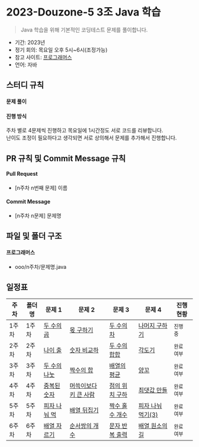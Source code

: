 # 2023-Douzone-5 3조 Java 학습

> Java 학습을 위해 기본적인 코딩테스트 문제를 풀이합니다.    

- 기간: 2023년 
- 정기 회의: 목요일 오후 5시~6시(조정가능)
- 참고 사이트: [프로그래머스](https://programmers.co.kr/learn/challenges)
- 언어: 자바

## 스터디 규칙 

#### 문제 풀이

#### 진행 방식

주차 별로 4문제씩 진행하고 목요일에 1시간정도 서로 코드를 리뷰합니다.   
난이도 조정이 필요하다고 생각되면 서로 상의해서 문제를 추가해서 진행합니다.   

## PR 규칙 및 Commit Message 규칙

#### Pull Request

- [n주차 n번째 문제] 이름

#### Commit Message

- [n주차 n문제] 문제명

## 파일 및 폴더 구조

#### 프로그래머스

- ooo/n주차/문제명.java

## 일정표
| **주차** | **폴더명**          | **문제 1**                                                   | **문제 2**                                                   | **문제 3**                                                   | **문제 4**                                                   | **진행 현황** |
| -------- | ------------------- | ------------------------------------------------------------ | ------------------------------------------------------------ | ------------------------------------------------------------ | ------------------------------------------------------------ | ------------- |
| 1주차    | 1주차              | [두 수의 곱](https://school.programmers.co.kr/learn/courses/30/lessons/120804) | [몫 구하기](https://school.programmers.co.kr/learn/courses/30/lessons/120805) | [두 수의 차](https://school.programmers.co.kr/learn/courses/30/lessons/120803) | [나머지 구하기](https://school.programmers.co.kr/learn/courses/30/lessons/120810) | `진행 중`   |
| 2주차    | 2주차              | [나이 출](https://school.programmers.co.kr/learn/courses/30/lessons/120820) | [숫자 비교하](https://school.programmers.co.kr/learn/courses/30/lessons/120807) | [두 수의합합](https://school.programmers.co.kr/learn/courses/30/lessons/120802) | [각도기](https://school.programmers.co.kr/learn/courses/30/lessons/120829) | `완료 여부`   |
| 3주차    | 3주차              | [두 수의 나눗](https://school.programmers.co.kr/learn/courses/30/lessons/120806) | [짝수의 합](https://school.programmers.co.kr/learn/courses/30/lessons/120831) | [배열의 평균](https://school.programmers.co.kr/learn/courses/30/lessons/120817) | [양꼬](https://school.programmers.co.kr/learn/courses/30/lessons/120830) | `완료 여부`   |
| 4주차    | 4주차              | [중복된 숫자](https://school.programmers.co.kr/learn/courses/30/lessons/120583) | [머쓱이보다 키 큰 사람](https://school.programmers.co.kr/learn/courses/30/lessons/120585) | [점의 위치 구하](https://school.programmers.co.kr/learn/courses/30/lessons/120841) | [최댓값 만들](https://school.programmers.co.kr/learn/courses/30/lessons/120847) | `완료 여부`   |
| 5주차    | 5주차              | [피자 나눠 먹](https://school.programmers.co.kr/learn/courses/30/lessons/120814) | [배열 뒤집기](https://school.programmers.co.kr/learn/courses/30/lessons/120821) | [짝수 홀수 개수](https://school.programmers.co.kr/learn/courses/30/lessons/120824) | [피자 나눠 먹기(3)](https://school.programmers.co.kr/learn/courses/30/lessons/120816) | `완료 여부`   |
| 6주차    | 6주차              | [배열 자르기](https://school.programmers.co.kr/learn/courses/30/lessons/120833) | [순서쌍의 개수](https://school.programmers.co.kr/learn/courses/30/lessons/120836) | [문자 반복 출력](https://school.programmers.co.kr/learn/courses/30/lessons/120825) | [배열 원소의 길](https://school.programmers.co.kr/learn/courses/30/lessons/120854) | `완료 여부`   |
